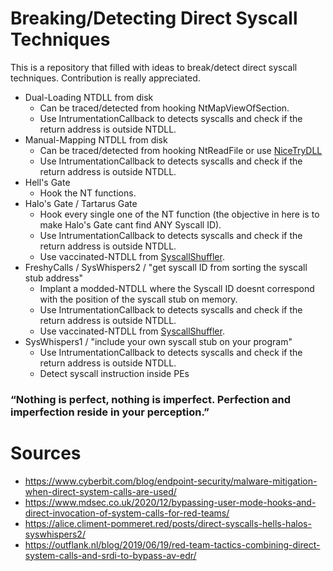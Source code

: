# Breaking/Detecting Direct Syscall Techniques
This is a repository that filled with ideas to break/detect direct syscall techniques. Contribution is really appreciated.

- Dual-Loading NTDLL from disk 
  - Can be traced/detected from hooking NtMapViewOfSection.
  - Use IntrumentationCallback to detects syscalls and check if the return address is outside NTDLL.
- Manual-Mapping NTDLL from disk 
  - Can be traced/detected from hooking NtReadFile or use [NiceTryDLL](https://github.com/GetRektBoy724/NiceTryDLL)
  - Use IntrumentationCallback to detects syscalls and check if the return address is outside NTDLL.
- Hell's Gate
  - Hook the NT functions.
- Halo's Gate / Tartarus Gate
  - Hook every single one of the NT function (the objective in here is to make Halo's Gate cant find ANY Syscall ID).
  - Use IntrumentationCallback to detects syscalls and check if the return address is outside NTDLL.
  - Use vaccinated-NTDLL from [SyscallShuffler](https://github.com/GetRektBoy724/SyscallShuffler).
- FreshyCalls / SysWhispers2 / "get syscall ID from sorting the syscall stub address"
  - Implant a modded-NTDLL where the Syscall ID doesnt correspond with the position of the syscall stub on memory.
  - Use IntrumentationCallback to detects syscalls and check if the return address is outside NTDLL.
  - Use vaccinated-NTDLL from [SyscallShuffler](https://github.com/GetRektBoy724/SyscallShuffler).
- SysWhispers1 / "include your own syscall stub on your program"
  - Use IntrumentationCallback to detects syscalls and check if the return address is outside NTDLL.
  - Detect syscall instruction inside PEs

### “Nothing is perfect, nothing is imperfect. Perfection and imperfection reside in your perception.” 

# Sources
- https://www.cyberbit.com/blog/endpoint-security/malware-mitigation-when-direct-system-calls-are-used/
- https://www.mdsec.co.uk/2020/12/bypassing-user-mode-hooks-and-direct-invocation-of-system-calls-for-red-teams/
- https://alice.climent-pommeret.red/posts/direct-syscalls-hells-halos-syswhispers2/
- https://outflank.nl/blog/2019/06/19/red-team-tactics-combining-direct-system-calls-and-srdi-to-bypass-av-edr/
